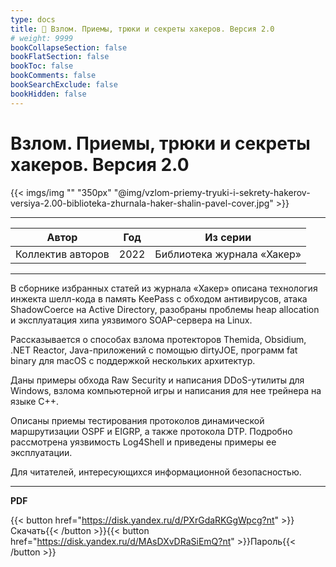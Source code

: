 ```yaml
---
type: docs
title: 🔷 Взлом. Приемы, трюки и секреты хакеров. Версия 2.0
# weight: 9999
bookCollapseSection: false
bookFlatSection: false
bookToc: false
bookComments: false
bookSearchExclude: false
bookHidden: false
---
```


# Взлом. Приемы, трюки и секреты хакеров. Версия 2.0

{{< imgs/img "" "350px" "@img/vzlom-priemy-tryuki-i-sekrety-hakerov-versiya-2.00-biblioteka-zhurnala-haker-shalin-pavel-cover.jpg" >}}

---

|       Автор       | Год  |          Из серии          |
| :---------------: | :--: | :------------------------: |
| Коллектив авторов | 2022 | Библиотека журнала «Хакер» |

---

В сборнике избранных статей из журнала «Хакер» описана технология инжекта шелл-кода в память KeePass с обходом антивирусов, атака ShadowCoerce на Active Directory, разобраны проблемы heap allocation и эксплуатация хипа уязвимого SOAP-сервера на Linux.

Рассказывается о способах взлома протекторов Themida, Obsidium, .NET Reactor, Java-приложений с помощью dirtyJOE, программ fat binary для macOS с поддержкой нескольких архитектур.

Даны примеры обхода Raw Security и написания DDoS-утилиты для Windows, взлома компьютерной игры и написания для нее трейнера на языке C++.

Описаны приемы тестирования протоколов динамической маршрутизации OSPF и EIGRP, а также протокола DTP. Подробно рассмотрена уязвимость Log4Shell и приведены примеры ее эксплуатации.

Для читателей, интересующихся информационной безопасностью.

---

**PDF**

{{< button href="https://disk.yandex.ru/d/PXrGdaRKGgWpcg?nt" >}}Скачать{{< /button >}}{{< button href="https://disk.yandex.ru/d/MAsDXvDRaSiEmQ?nt" >}}Пароль{{< /button >}}
